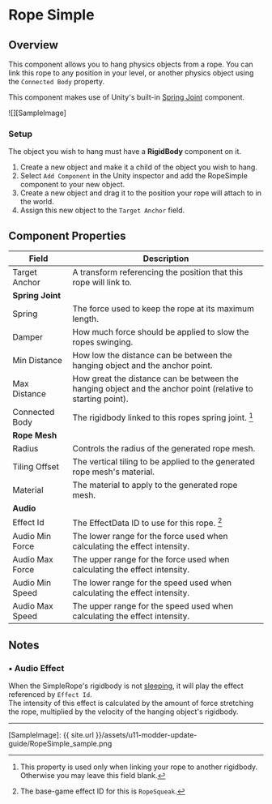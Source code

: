 # Rope Simple

## Overview
This component allows you to hang physics objects from a rope. You can link this rope to any position in your level, or another physics object using the `Connected Body` property.   

This component makes use of Unity's built-in [Spring Joint][SpringJoint] component.

![][SampleImage]

### Setup
The object you wish to hang must have a **RigidBody** component on it.
1. Create a new object and make it a child of the object you wish to hang.
2. Select `Add Component` in the Unity inspector and add the RopeSimple component to your new object.
3. Create a new object and drag it to the position your rope will attach to in the world.
4. Assign this new object to the `Target Anchor` field.


## Component Properties

| Field                       | Description
| ---                         | ---
| Target Anchor               | A transform referencing the position that this rope will link to.
| **Spring Joint**
| Spring                      | The force used to keep the rope at its maximum length.
| Damper                      | How much force should be applied to slow the ropes swinging.
| Min Distance                | How low the distance can be between the hanging object and the anchor point.
| Max Distance                | How great the distance can be between the hanging object and the anchor point (relative to starting point).
| Connected Body              | The rigidbody linked to this ropes spring joint. [^1]
| **Rope Mesh**
| Radius                      | Controls the radius of the generated rope mesh.
| Tiling Offset               | The vertical tiling to be applied to the generated rope mesh's material.
| Material                    | The material to apply to the generated rope mesh.
| **Audio**
| Effect Id                   | The EffectData ID to use for this rope. [^2]
| Audio Min Force             | The lower range for the force used when calculating the effect intensity.
| Audio Max Force             | The upper range for the force used when calculating the effect intensity.
| Audio Min Speed             | The lower range for the speed used when calculating the effect intensity.
| Audio Max Speed             | The upper range for the speed used when calculating the effect intensity.


## Notes

### • Audio Effect
When the SimpleRope's rigidbody is not [sleeping][RBSleeping], it will play the effect referenced by `Effect Id`.  
The intensity of this effect is calculated by the amount of force stretching the rope, multiplied by the velocity of the hanging object's rigidbody. 

----

[^1]: This property is used only when linking your rope to another rigidbody. Otherwise you may leave this field blank. 
[^2]: The base-game effect ID for this is `RopeSqueak`.



[SpringJoint]: https://docs.unity3d.com/ScriptReference/SpringJoint.html
[RBSleeping]: https://docs.unity3d.com/Manual/RigidbodiesOverview.html
[SampleImage]: {{ site.url }}/assets/u11-modder-update-guide/RopeSimple_sample.png